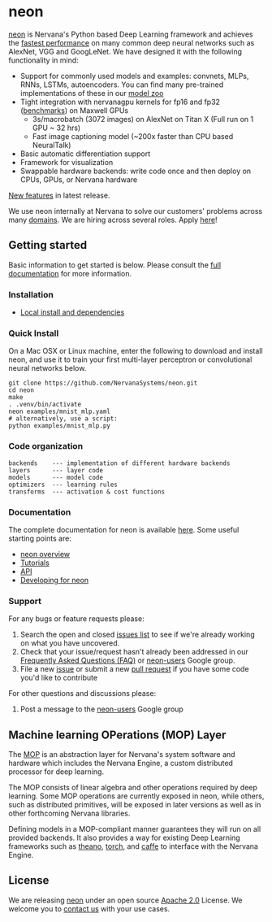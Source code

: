 # neon

[neon](https://github.com/NervanaSystems/neon) is Nervana's Python based
Deep Learning framework and achieves the [fastest performance](https://github.com/soumith/convnet-benchmarks) on many common deep neural networks such as AlexNet, VGG and GoogLeNet.
We have designed it with the following
functionality in mind:

* Support for commonly used models and examples: convnets, MLPs, RNNs, LSTMs,
  autoencoders.  You can find many pre-trained implementations of these in our
  [model zoo](https://github.com/NervanaSystems/neon/wiki/Model-Zoo)
* Tight integration with nervanagpu kernels for fp16 and fp32 ([benchmarks](https://github.com/soumith/convnet-benchmarks)) on Maxwell GPUs
	* 3s/macrobatch (3072 images) on AlexNet on Titan X (Full run on 1 GPU ~ 32 hrs)
	* Fast image captioning model (~200x faster than CPU based NeuralTalk)
* Basic automatic differentiation support
* Framework for visualization
* Swappable hardware backends: write code once and then deploy on CPUs, GPUs, or Nervana hardware


[New features](https://github.com/NervanaSystems/neon/blob/master/ChangeLog) in latest release.

We use neon internally at Nervana to solve our customers' problems across many
[domains](http://www.nervanasys.com/solutions/). We are hiring across several
roles. Apply [here](http://www.nervanasys.com/careers/)!


## Getting started

Basic information to get started is below. Please consult the
[full documentation](http://neon.nervanasys.com/docs/latest) for more
information.


### Installation

* [Local install and dependencies](http://neon.nervanasys.com/docs/latest/installation.html)

### Quick Install

On a Mac OSX or Linux machine, enter the following to download and install
neon, and use it to train your first multi-layer perceptron
or convolutional neural networks below.

    git clone https://github.com/NervanaSystems/neon.git
    cd neon
    make
    . .venv/bin/activate
    neon examples/mnist_mlp.yaml
    # alternatively, use a script:
    python examples/mnist_mlp.py


### Code organization

    backends    --- implementation of different hardware backends
    layers      --- layer code
    models      --- model code
    optimizers  --- learning rules
    transforms  --- activation & cost functions


### Documentation

The complete documentation for neon is available
[here](http://neon.nervanasys.com/docs/latest). Some useful starting points are:

* [neon overview](http://neon.nervanasys.com/docs/latest/overview.html)
* [Tutorials](http://neon.nervanasys.com/docs/latest/tutorials.html)
* [API](http://neon.nervanasys.com/docs/latest/api.html)
* [Developing for neon](http://neon.nervanasys.com/docs/latest/developer_guide.html)


### Support

For any bugs or feature requests please:

1. Search the open and closed
   [issues list](https://github.com/NervanaSystems/neon/issues) to see if we're
   already working on what you have uncovered.
2. Check that your issue/request hasn't already been addressed in our
   [Frequently Asked Questions (FAQ)](http://neon.nervanasys.com/docs/latest/faq.html)
   or [neon-users](https://groups.google.com/forum/#!forum/neon-users) Google
   group.
3. File a new [issue](https://github.com/NervanaSystems/neon/issues) or submit
   a new [pull request](https://github.com/NervanaSystems/neon/pulls) if you
   have some code you'd like to contribute

For other questions and discussions please:

1. Post a message to the
   [neon-users](https://groups.google.com/forum/?hl=en#!forum/neon-users)
   Google group


## Machine learning OPerations (MOP) Layer

The [MOP](http://neon.nervanasys.com/docs/latest/ml_operational_layer.html)
is an abstraction layer for Nervana's system software and
hardware which includes the Nervana Engine, a custom distributed
processor for deep learning.

The MOP consists of linear algebra and other operations required by deep
learning. Some MOP operations are currently exposed in neon, while others,
such as distributed primitives, will be exposed in later versions as well as
in other forthcoming Nervana libraries.

Defining models in a MOP-compliant manner guarantees they will run on all
provided backends. It also provides a way for existing Deep Learning frameworks
such as [theano](https://github.com/Theano/Theano),
[torch](https://github.com/torch/torch7), and
[caffe](https://github.com/BVLC/caffe) to interface with the Nervana Engine.


## License

We are releasing [neon](https://github.com/NervanaSystems/neon) under an open source
[Apache 2.0](https://www.apache.org/licenses/LICENSE-2.0) License. We welcome you to [contact us](mailto:info@nervanasys.com) with your use cases.
